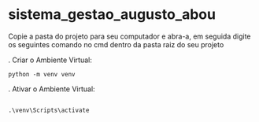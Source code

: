 ﻿# sistema_gestao_augusto_abou

Copie a pasta do projeto para seu computador e abra-a, em seguida digite os seguintes comando no cmd dentro da pasta raiz do seu projeto


. Criar o Ambiente Virtual:
```
python -m venv venv

```

. Ativar o Ambiente Virtual:

```

.\venv\Scripts\activate

```
